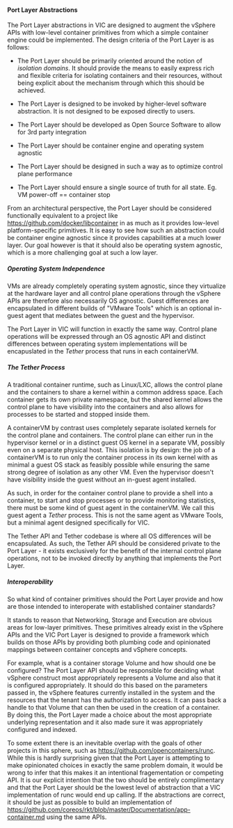 #### Port Layer Abstractions

The Port Layer abstractions in VIC are designed to augment the vSphere APIs with low-level container primitives from which a simple container engine could be implemented. The design criteria of the Port Layer is as follows:

* The Port Layer should be primarily oriented around the notion of _isolation domains_. It should provide the means to easily express rich and flexible criteria for isolating containers and their resources, without being explicit about the mechanism through which this should be achieved.

* The Port Layer is designed to be invoked by higher-level software abstraction. It is not designed to be exposed directly to users.

* The Port Layer should be developed as Open Source Software to allow for 3rd party integration

* The Port Layer should be container engine and operating system agnostic

* The Port Layer should be designed in such a way as to optimize control plane performance

* The Port Layer should ensure a single source of truth for all state. Eg. VM power-off == container stop

From an architectural perspective, the Port Layer should be considered functionally equivalent to a project like https://github.com/docker/libcontainer in as much as it provides low-level platform-specific primitives. It is easy to see how such an abstraction could be container engine agnostic since it provides capabilities at a much lower layer. Our goal however is that it should also be operating system agnostic, which is a more challenging goal at such a low layer.

##### Operating System Independence

VMs are already completely operating system agnostic, since they virtualize at the hardware layer and all control plane operations through the vSphere APIs are therefore also necessarily OS agnostic. Guest differences are encapsulated in different builds of "VMware Tools" which is an optional in-guest agent that mediates between the guest and the hypervisor.

The Port Layer in VIC will function in exactly the same way. Control plane operations will be expressed through an OS agnostic API and distinct differences between operating system implementations will be encapuslated in the _Tether_ process that runs in each containerVM.

##### The Tether Process

A traditional container runtime, such as Linux/LXC, allows the control plane and the containers to share a kernel within a common address space. Each container gets its own private namespace, but the shared kernel allows the control plane to have visibility into the containers and also allows for processes to be started and stopped inside them.

A containerVM by contrast uses completely separate isolated kernels for the control plane and containers. The control plane can either run in the hypervisor kernel or in a distinct guest OS kernel in a separate VM, possibly even on a separate physical host. This isolation is by design: the job of a containerVM is to run only the container process in its own kernel with as minimal a guest OS stack as feasibly possible while ensuring the same strong degree of isolation as any other VM. Even the hypervisor doesn't have visibility inside the guest without an in-guest agent installed.

As such, in order for the container control plane to provide a shell into a container, to start and stop processes or to provide monitoring statistics, there must be some kind of guest agent in the containerVM. We call this guest agent a _Tether_ process. This is not the same agent as VMware Tools, but a minimal agent designed specifically for VIC.

The Tether API and Tether codebase is where all OS differences will be encapsulated. As such, the Tether API should be considered private to the Port Layer - it exists exclusively for the benefit of the internal control plane operations, not to be invoked directly by anything that implements the Port Layer.

##### Interoperability

So what kind of container primitives should the Port Layer provide and how are those intended to interoperate with established container standards?

It stands to reason that Networking, Storage and Execution are obvious areas for low-layer primitives. These primitives already exist in the vSphere APIs and the VIC Port Layer is designed to provide a framework which builds on those APIs by providing both plumbing code and opinionated mappings between container concepts and vSphere concepts.

For example, what is a container storage Volume and how should one be configured? The Port Layer API should be responsible for deciding what vSphere construct most appropriately represents a Volume and also that it is configured appropriately. It should do this based on the parameters passed in, the vSphere features currently installed in the system and the resources that the tenant has the authorization to access. It can pass back a handle to that Volume that can then be used in the creation of a container. By doing this, the Port Layer made a choice about the most appropriate underlying representation and it also made sure it was appropriately configured and indexed.

To some extent there is an inevitable overlap with the goals of other projects in this sphere, such as https://github.com/opencontainers/runc. While this is hardly surprising given that the Port Layer is attempting to make opinionated choices in exactly the same problem domain, it would be wrong to infer that this makes it an intentional fragementation or competing API. It is our explicit intention that the two should be entirely complimentary and that the Port Layer should be the lowest level of abstraction that a VIC implementation of runc would end up calling. If the abstractions are correct, it should be just as possible to build an implementation of https://github.com/coreos/rkt/blob/master/Documentation/app-container.md using the same APIs.
